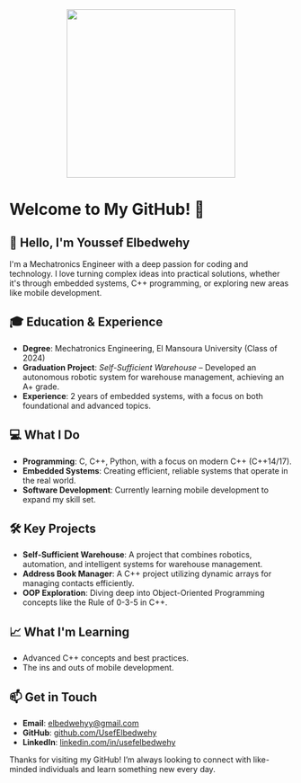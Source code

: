
<div id="header" align="center">
  <img src="https://media.giphy.com/media/13HgwGsXF0aiGY/giphy.gif" width="300"/>
</div>

# Welcome to My GitHub! 🚀

## 👋 Hello, I'm Youssef Elbedwehy
I'm a Mechatronics Engineer with a deep passion for coding and technology. I love turning complex ideas into practical solutions, whether it's through embedded systems, C++ programming, or exploring new areas like mobile development.

## 🎓 Education & Experience
- **Degree**: Mechatronics Engineering, El Mansoura University (Class of 2024)
- **Graduation Project**: *Self-Sufficient Warehouse* – Developed an autonomous robotic system for warehouse management, achieving an A+ grade.
- **Experience**: 2 years of embedded systems, with a focus on both foundational and advanced topics.

## 💻 What I Do
- **Programming**: C, C++, Python, with a focus on modern C++ (C++14/17).
- **Embedded Systems**: Creating efficient, reliable systems that operate in the real world.
- **Software Development**: Currently learning mobile development to expand my skill set.

## 🛠️ Key Projects
- **Self-Sufficient Warehouse**: A project that combines robotics, automation, and intelligent systems for warehouse management.
- **Address Book Manager**: A C++ project utilizing dynamic arrays for managing contacts efficiently.
- **OOP Exploration**: Diving deep into Object-Oriented Programming concepts like the Rule of 0-3-5 in C++.

## 📈 What I'm Learning
- Advanced C++ concepts and best practices.
- The ins and outs of mobile development.

## 📫 Get in Touch
- **Email**: [elbedwehyy@gmail.com](mailto:elbedwehyy@gmail.com)
- **GitHub**: [github.com/UsefElbedwehy](https://github.com/UsefElbedwehy)
- **LinkedIn**: [linkedin.com/in/usefelbedwehy](https://www.linkedin.com/)

Thanks for visiting my GitHub! I’m always looking to connect with like-minded individuals and learn something new every day.

